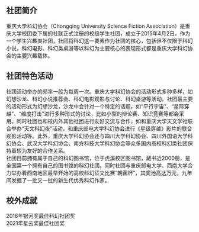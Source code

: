 ## 社团简介  
重庆大学科幻协会（Chongqing University Science Fiction Association）是重庆大学校团委下属的社联正式注册的校级学生社团，成立于2015年4月2日。作为一个学生兴趣类社团，社团将科幻这一要素作为社团的核心，包括但不仅限于科幻小说，科幻电影、科幻类桌游等以科幻为主要核心的表现形式都是重庆大学科幻协会的主要兴趣载体。  
## 社团特色活动  
社团活动举办的频率一般为每周一次。重庆大学科幻协会的活动形式多种多样，如幻想沙龙、科幻小说推荐会、科幻电影观影与讨论、科幻桌游等活动。社团最主要的活动形式为幻想沙龙，沙龙中会针对一个特定的话题，如“平行宇宙”、“星际穿越”、“维度打击”进行多种形式的讨论，比如小型的辩论赛、知识竞赛等都会采用。同时社团也和校内外其他社团进行友好交流与合作，如和重庆大学天文学社联合举办“天文科幻夜”活动，和重庆邮电大学科幻协会进行《星级穿越》影片的联合观影活动等。此外，重庆大学科幻协会还与四川大学科幻协会、四川外国语大学科幻协会、武汉大学科幻协会、南方科技大学科幻协会等众多国内高校科幻类社团保持着较为友好的合作关系。  
社团目前拥有属于自己的科幻图书馆，位于虎溪校区图书馆，藏书近2000册，是全国第一个拥有自己的图书馆的科幻社团。同时社团与重庆邮电大学、西南大学合力举办着西南地区最早开始的高校科幻征文比赛“朝菌杯”，其奖池高达万元，九年间发掘了一批又一批的新生代优秀科幻作家。  

## 校外成就  
2018年银河奖最佳科幻社团奖  
2021年星云奖最佳社团奖  